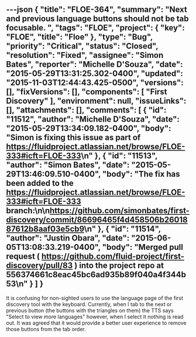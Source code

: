 ---json
{
  "title": "FLOE-364",
  "summary": "Next and previous language buttons should not be tab focusable. ",
  "tags": "FLOE",
  "project": {
    "key": "FLOE",
    "title": "Floe"
  },
  "type": "Bug",
  "priority": "Critical",
  "status": "Closed",
  "resolution": "Fixed",
  "assignee": "Simon Bates",
  "reporter": "Michelle D'Souza",
  "date": "2015-05-29T13:31:25.302-0400",
  "updated": "2015-11-03T12:44:43.425-0500",
  "versions": [],
  "fixVersions": [],
  "components": [
    "First Discovery"
  ],
  "environment": null,
  "issueLinks": [],
  "attachments": [],
  "comments": [
    {
      "id": "11512",
      "author": "Michelle D'Souza",
      "date": "2015-05-29T13:34:09.182-0400",
      "body": "Simon is fixing this issue as part of <https://fluidproject.atlassian.net/browse/FLOE-333#icft=FLOE-333>\n"
    },
    {
      "id": "11513",
      "author": "Simon Bates",
      "date": "2015-05-29T13:46:09.510-0400",
      "body": "The fix has been added to the <https://fluidproject.atlassian.net/browse/FLOE-333#icft=FLOE-333> branch:\n\n<https://github.com/simonbates/first-discovery/commit/86696465f4d458506b2601887612b8aaf03e5cb9>\n"
    },
    {
      "id": "11514",
      "author": "Justin Obara",
      "date": "2015-06-05T13:08:33.219-0400",
      "body": "Merged pull request ( <https://github.com/fluid-project/first-discovery/pull/83> ) into the project repo at 556374661c8eac45bc6ad935b89f040a4f344b53\n"
    }
  ]
}
---
It is confusing for non-sighted users to use the language page of the first discovery tool with the keyboard. Currently, when I tab to the next or previous button (the buttons with the triangles on them) the TTS says "Select to view more languages" however, when I select it nothing is read out. It was agreed that it would provide a better user experience to remove those buttons from the tab order.&#x20;

        